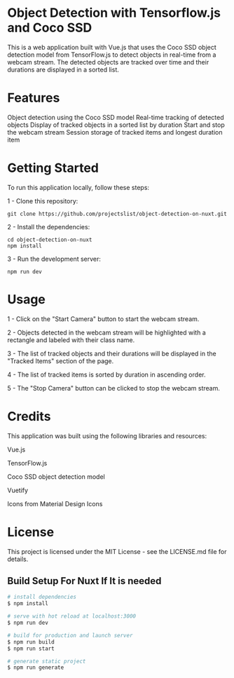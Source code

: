 

# Object Detection with Tensorflow.js and Coco SSD

This is a web application built with Vue.js that uses the Coco SSD object detection model from TensorFlow.js to detect objects in real-time from a webcam stream. The detected objects are tracked over time and their durations are displayed in a sorted list.

# Features
Object detection using the Coco SSD model
Real-time tracking of detected objects
Display of tracked objects in a sorted list by duration
Start and stop the webcam stream
Session storage of tracked items and longest duration item

# Getting Started
To run this application locally, follow these steps:

1 - Clone this repository:
```
git clone https://github.com/projectslist/object-detection-on-nuxt.git
```
2 - Install the dependencies:
```
cd object-detection-on-nuxt
npm install
```

3 - Run the development server:
```
npm run dev
```

# Usage
1 - Click on the "Start Camera" button to start the webcam stream.

2 - Objects detected in the webcam stream will be highlighted with a rectangle and labeled with their class name.

3 - The list of tracked objects and their durations will be displayed in the "Tracked Items" section of the page.

4 - The list of tracked items is sorted by duration in ascending order.

5 - The "Stop Camera" button can be clicked to stop the webcam stream.

# Credits
This application was built using the following libraries and resources:

Vue.js

TensorFlow.js

Coco SSD object detection model

Vuetify

Icons from Material Design Icons

# License
This project is licensed under the MIT License - see the LICENSE.md file for details.



## Build Setup For Nuxt If It is needed

```bash
# install dependencies
$ npm install

# serve with hot reload at localhost:3000
$ npm run dev

# build for production and launch server
$ npm run build
$ npm run start

# generate static project
$ npm run generate
```
